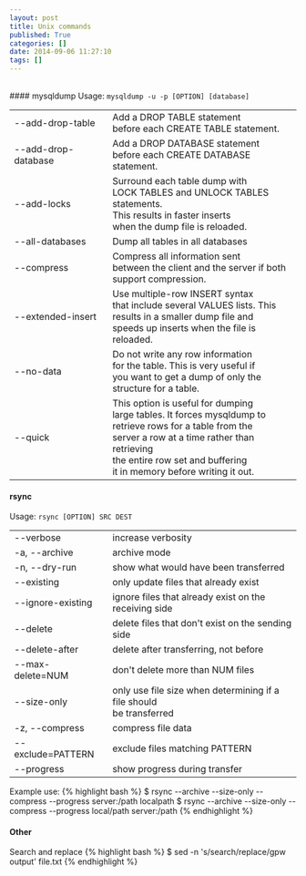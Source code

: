 ```yaml
---
layout: post
title: Unix commands
published: True
categories: []
date: 2014-09-06 11:27:10
tags: []
---
```


<br>
#### mysqldump
Usage: <code>mysqldump -u<user> -p<password> [OPTION] [database]</code>

| | |
| ------------------- | ------------- |
| --add-drop-table    | Add a DROP TABLE statement<br> before each CREATE TABLE statement. |
| --add-drop-database | Add a DROP DATABASE statement<br> before each CREATE DATABASE statement. |
| --add-locks         | Surround each table dump with<br> LOCK TABLES and UNLOCK TABLES statements.<br> This results in faster inserts<br> when the dump file is reloaded. |
| --all-databases     | Dump all tables in all databases |
| --compress          | Compress all information sent<br> between the client and the server if both<br> support compression. |
| --extended-insert   | Use multiple-row INSERT syntax<br> that include several VALUES lists. This<br> results in a smaller dump file and<br> speeds up inserts when the file is reloaded. |
| --no-data           | Do not write any row information<br> for the table. This is very useful if<br> you want to get a dump of only the<br> structure for a table. |
| --quick             | This option is useful for dumping<br> large tables. It forces mysqldump to<br> retrieve rows for a table from the<br> server a row at a time rather than retrieving<br> the entire row set and buffering<br> it in memory before writing it out. |


#### rsync
Usage: <code>rsync [OPTION] SRC DEST</code>

|  |  |
| ----------------- | ------------- |
| --verbose         | increase verbosity |
| -a, --archive     | archive mode |
| -n, --dry-run     | show what would have been transferred |
| --existing        | only update files that already exist |
| --ignore-existing | ignore files that already exist on the receiving side |
| --delete          | delete files that don't exist on the sending side |
| --delete-after    | delete after transferring, not before |
| --max-delete=NUM  | don't delete more than NUM files |
| --size-only       | only use file size when determining if a file should <br> be transferred |
| -z, --compress    | compress file data |
| --exclude=PATTERN | exclude files matching PATTERN |
| --progress        | show progress during transfer |

Example use:
{% highlight bash %}
$ rsync --archive --size-only --compress --progress server:/path localpath
$ rsync --archive --size-only --compress --progress local/path server:/path
{% endhighlight %}

#### Other
Search and replace
{% highlight bash %}
$ sed -n 's/search/replace/gpw output' file.txt
{% endhighlight %}
